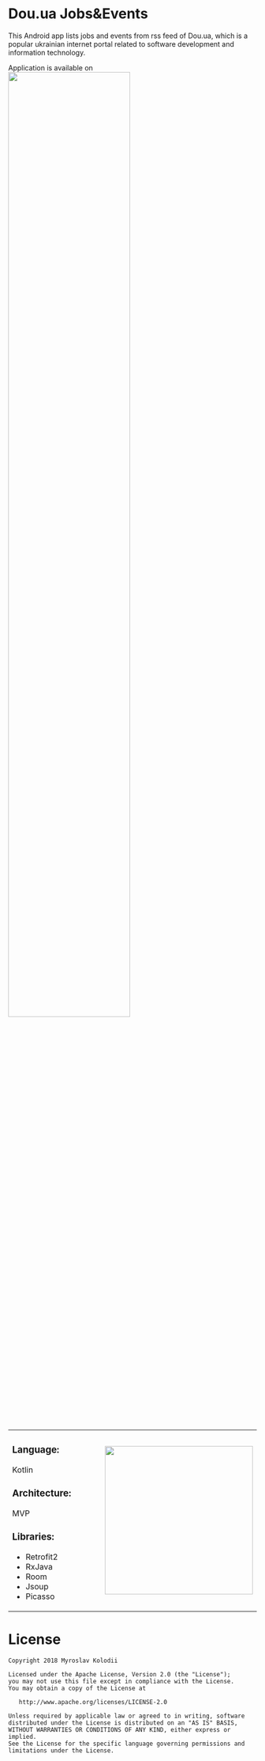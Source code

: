 # Dou.ua Jobs&Events
This Android app lists jobs and events from rss feed of Dou.ua, which is a popular ukrainian internet portal related to software development and information technology.

Application is available on
<a href="https://play.google.com/store/apps/details?id=com.unagit.douuajobsevents">
  <img src="https://www.gstatic.com/android/market_images/web/play_prism_hlock_2x.png" width="70%" />
</a>
<table>
  <tr>
    <td width="50%">

### Language:
Kotlin

### Architecture: 
MVP

### Libraries:
* Retrofit2
* RxJava
* Room
* Jsoup
* Picasso
      
      
 </td>
    <td>
      <img src="https://user-images.githubusercontent.com/23655108/50587715-44d5ab80-0e7f-11e9-9c43-d18bb32cc98a.gif" width="300" />
    </td>
    </tr>
  </table>
  
# License
```
Copyright 2018 Myroslav Kolodii

Licensed under the Apache License, Version 2.0 (the "License");
you may not use this file except in compliance with the License.
You may obtain a copy of the License at

   http://www.apache.org/licenses/LICENSE-2.0

Unless required by applicable law or agreed to in writing, software
distributed under the License is distributed on an "AS IS" BASIS,
WITHOUT WARRANTIES OR CONDITIONS OF ANY KIND, either express or implied.
See the License for the specific language governing permissions and
limitations under the License.
```







